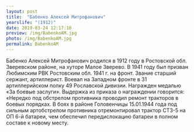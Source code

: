 ```yaml
---
layout: post
title:  "Бабенко Алексей Митрофанович"
yearslife: "(1912)"
date: 2019-03-24 12:17:10
preview: /img/BabenkoAM.jpg
photo: /img/BabenkoAM.jpg
permalink: BabenkoAM
---
```


Бабенко Алексей Митрофанович родился в 1912 году в Ростовской обл. Зверевском районе, на хуторе Малое Зверево. В 1941 году был призван Любимским РВК Ростовским обл. 1941 г. на фронт. Звание старший сержант, артиллерист. Воевал на Западном фронте в 31 артиллерийском полку 49 Рославской дивизии. Награжден медалью «За боевые заслуги». Выдержка из приказа о награждении говорится: «Нередко под обстрелом противника проводил ремонт тракторов в боевых порядках. В боях в районе Головенчицы 15.01.1944 года под сильным артобстрелом противника отремонтировал трактор СТЗ-5 на ОП 6-й батареи, чем обеспечил передислокацию батареи в полном составе к новому месту.